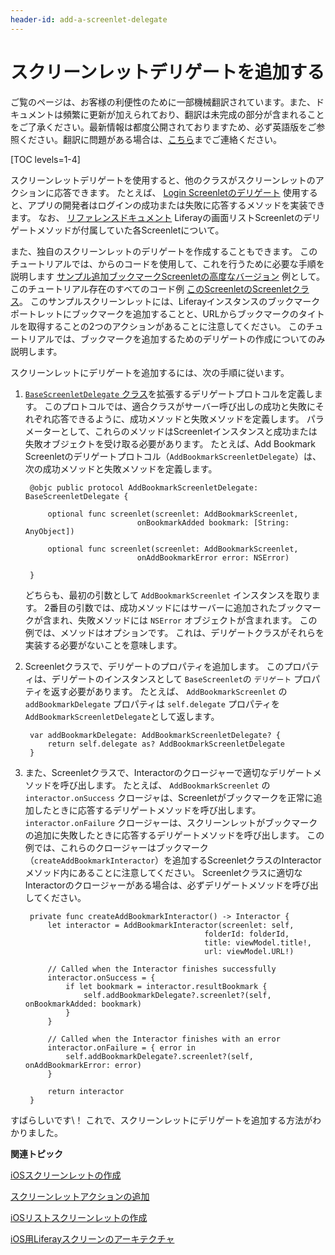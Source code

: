 ```yaml
---
header-id: add-a-screenlet-delegate
---
```


# スクリーンレットデリゲートを追加する

<p class="alert alert-info"><span class="wysiwyg-color-blue120">ご覧のページは、お客様の利便性のために一部機械翻訳されています。また、ドキュメントは頻繁に更新が加えられており、翻訳は未完成の部分が含まれることをご了承ください。最新情報は都度公開されておりますため、必ず英語版をご参照ください。翻訳に問題がある場合は、<a href="mailto:support-content-jp@liferay.com">こちら</a>までご連絡ください。</span></p>

[TOC levels=1-4]

スクリーンレットデリゲートを使用すると、他のクラスがスクリーンレットのアクションに応答できます。 たとえば、 [Login Screenletのデリゲート](/docs/7-1/reference/-/knowledge_base/r/loginscreenlet-for-ios#delegate) 使用すると、アプリの開発者はログインの成功または失敗に応答するメソッドを実装できます。 なお、 [リファレンスドキュメント](/docs/7-1/reference/-/knowledge_base/r/screenlets-in-liferay-screens-for-ios) Liferayの画面リストScreenletのデリゲートメソッドが付属していた各Screenletについて。

また、独自のスクリーンレットのデリゲートを作成することもできます。 このチュートリアルでは、からのコードを使用して、これを行うために必要な手順を説明します [サンプル追加ブックマークScreenletの高度なバージョン](https://github.com/liferay/liferay-screens/tree/master/ios/Samples/Bookmark/AddBookmarkScreenlet/Advanced) 例として。 このチュートリアル存在のすべてのコード例 [このScreenletのScreenletクラス](https://github.com/liferay/liferay-screens/blob/master/ios/Samples/Bookmark/AddBookmarkScreenlet/Advanced/AddBookmarkScreenlet.swift)。 このサンプルスクリーンレットには、Liferayインスタンスのブックマークポートレットにブックマークを追加することと、URLからブックマークのタイトルを取得することの2つのアクションがあることに注意してください。 このチュートリアルでは、ブックマークを追加するためのデリゲートの作成についてのみ説明します。

スクリーンレットにデリゲートを追加するには、次の手順に従います。

1.  [`BaseScreenletDelegate` クラス](https://github.com/liferay/liferay-screens/blob/master/ios/Framework/Core/Base/BaseScreenlet.swift)を拡張するデリゲートプロトコルを定義します。 このプロトコルでは、適合クラスがサーバー呼び出しの成功と失敗にそれぞれ応答できるように、成功メソッドと失敗メソッドを定義します。 パラメーターとして、これらのメソッドはScreenletインスタンスと成功または失敗オブジェクトを受け取る必要があります。 たとえば、Add Bookmark Screenletのデリゲートプロトコル（`AddBookmarkScreenletDelegate`）は、次の成功メソッドと失敗メソッドを定義します。

    ``` 
     @objc public protocol AddBookmarkScreenletDelegate: BaseScreenletDelegate {

         optional func screenlet(screenlet: AddBookmarkScreenlet,
                             onBookmarkAdded bookmark: [String: AnyObject])

         optional func screenlet(screenlet: AddBookmarkScreenlet,
                             onAddBookmarkError error: NSError)

     }
    ```

    どちらも、最初の引数として `AddBookmarkScreenlet` インスタンスを取ります。 2番目の引数では、成功メソッドにはサーバーに追加されたブックマークが含まれ、失敗メソッドには `NSError` オブジェクトが含まれます。 この例では、メソッドはオプションです。 これは、デリゲートクラスがそれらを実装する必要がないことを意味します。

2.  Screenletクラスで、デリゲートのプロパティを追加します。 このプロパティは、デリゲートのインスタンスとして `BaseScreenlet`の `デリゲート` プロパティを返す必要があります。 たとえば、 `AddBookmarkScreenlet` の `addBookmarkDelegate` プロパティは `self.delegate` プロパティを `AddBookmarkScreenletDelegate`として返します。

    ``` 
     var addBookmarkDelegate: AddBookmarkScreenletDelegate? {
         return self.delegate as? AddBookmarkScreenletDelegate
     }
    ```

3.  また、Screenletクラスで、Interactorのクロージャーで適切なデリゲートメソッドを呼び出します。 たとえば、 `AddBookmarkScreenlet` の `interactor.onSuccess` クロージャは、Screenletがブックマークを正常に追加したときに応答するデリゲートメソッドを呼び出します。 `interactor.onFailure` クロージャーは、スクリーンレットがブックマークの追加に失敗したときに応答するデリゲートメソッドを呼び出します。 この例では、これらのクロージャーはブックマーク（`createAddBookmarkInteractor`）を追加するScreenletクラスのInteractorメソッド内にあることに注意してください。 Screenletクラスに適切なInteractorのクロージャーがある場合は、必ずデリゲートメソッドを呼び出してください。

    ``` 
     private func createAddBookmarkInteractor() -> Interactor {
         let interactor = AddBookmarkInteractor(screenlet: self,
                                            folderId: folderId,
                                            title: viewModel.title!,
                                            url: viewModel.URL!)

         // Called when the Interactor finishes successfully
         interactor.onSuccess = {
             if let bookmark = interactor.resultBookmark {
                 self.addBookmarkDelegate?.screenlet?(self, onBookmarkAdded: bookmark)
             }
         }

         // Called when the Interactor finishes with an error
         interactor.onFailure = { error in
             self.addBookmarkDelegate?.screenlet?(self, onAddBookmarkError: error)
         }

         return interactor
     }
    ```

すばらしいです\！ これで、スクリーンレットにデリゲートを追加する方法がわかりました。

**関連トピック**

[iOSスクリーンレットの作成](/docs/7-1/tutorials/-/knowledge_base/t/creating-ios-screenlets)

[スクリーンレットアクションの追加](/docs/7-1/tutorials/-/knowledge_base/t/adding-screenlet-actions)

[iOSリストスクリーンレットの作成](/docs/7-1/tutorials/-/knowledge_base/t/creating-ios-list-screenlets)

[iOS用Liferayスクリーンのアーキテクチャ](/docs/7-1/tutorials/-/knowledge_base/t/architecture-of-liferay-screens-for-ios)
